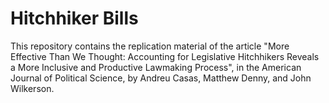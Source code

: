 # Hitchhiker Bills
This repository contains the replication material of the article "More Effective Than We Thought: Accounting for Legislative Hitchhikers Reveals a More Inclusive and Productive Lawmaking Process", in the American Journal of Political Science, by Andreu Casas, Matthew Denny, and John Wilkerson.

